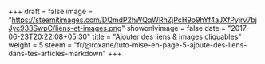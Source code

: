 +++
draft = false
image = "https://steemitimages.com/DQmdP2hWQqWRhZjPcH9o9hYf4aJXfPyjrv7bjJyc938SwpC/liens-et-images.png"
showonlyimage = false
date = "2017-06-23T20:22:08+05:30"
title = "Ajouter des liens & images cliquables"
weight = 5
steem = "fr/@roxane/tuto-mise-en-page-5-ajoute-des-liens-dans-tes-articles-markdown"
+++

<!--more-->
